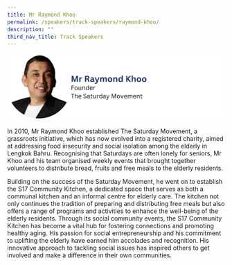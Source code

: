```yaml
---
title: Mr Raymond Khoo
permalink: /speakers/track-speakers/raymond-khoo/
description: ""
third_nav_title: Track Speakers
---
```

<div style="display: flex; flex-wrap: wrap;">
  <div style="flex-basis: 100%; max-width: 100%;">
    <img alt="track speakers 1" src="/images/SpeakersPhoto/raymondkhoov0.png">
  </div>
	</div>

In 2010, Mr Raymond Khoo established The Saturday Movement, a grassroots initiative, which has now evolved into a registered charity, aimed at addressing food insecurity and social isolation among the elderly in Lengkok Bahru. Recognising that Saturdays are often lonely for seniors, Mr Khoo and his team organised weekly events that brought together volunteers to distribute bread, fruits and free meals to the elderly residents. 
	
Building on the success of the Saturday Movement, he went on to establish the S17 Community Kitchen, a dedicated space that serves as both a communal kitchen and an informal centre for elderly care. The kitchen not only continues the tradition of preparing and distributing free meals but also offers a range of programs and activities to enhance the well-being of the elderly residents. Through its social community events, the S17 Community Kitchen has become a vital hub for fostering connections and promoting healthy aging. His passion for social entrepreneurship and his commitment to uplifting the elderly have earned him accolades and recognition. His innovative approach to tackling social issues has inspired others to get involved and make a difference in their own communities.